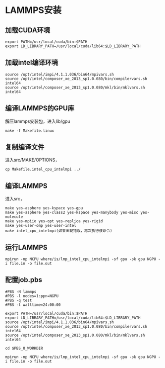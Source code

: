 # LAMMPS安装

## 加载CUDA环境
```
export PATH=/usr/local/cuda/bin:$PATH
export LD_LIBRARY_PATH=/usr/local/cuda/lib64:$LD_LIBRARY_PATH

```

## 加载intel编译环境
```
source /opt/intel/impi/4.1.1.036/bin64/mpivars.sh
source /opt/intel/composer_xe_2013_sp1.0.080/bin/compilervars.sh intel64
source /opt/intel/composer_xe_2013_sp1.0.080/mkl/bin/mklvars.sh intel64	

```

## 编译LAMMPS的GPU库
解压lammps安装包，进入lib/gpu
```
make -f Makefile.linux	
```

## 复制编译文件
进入src/MAKE/OPTIONS，
```
cp Makefile.intel_cpu_intelmpi ../	

```

## 编译LAMMPS
进入src，
```
make yes-asphere yes-kspace yes-gpu
make yes-asphere yes-class2 yes-kspace yes-manybody yes-misc yes-molecule
make yes-mpiio yes-opt yes-replica yes-rigid
make yes-user-omp yes-user-intel
make intel_cpu_intelmpi(如果出现错误，再次执行该命令)

```

## 运行LAMMPS
```
mpirun -np NCPU where/is/lmp_intel_cpu_intelmpi -sf gpu -pk gpu NGPU -i file.in -o file.out

```
## 配置job.pbs
```
#PBS -N lammps      
#PBS -l nodes=1:ppn=NGPU
#PBS -q test               
#PBS -l walltime=24:00:00

export PATH=/usr/local/cuda/bin:$PATH
export LD_LIBRARY_PATH=/usr/local/cuda/lib64:$LD_LIBRARY_PATH
source /opt/intel/impi/4.1.1.036/bin64/mpivars.sh
source /opt/intel/composer_xe_2013_sp1.0.080/bin/compilervars.sh intel64
source /opt/intel/composer_xe_2013_sp1.0.080/mkl/bin/mklvars.sh intel64

cd $PBS_O_WORKDIR

mpirun -np NCPU where/is/lmp_intel_cpu_intelmpi -sf gpu -pk gpu NGPU -i file.in -o file.out

```
